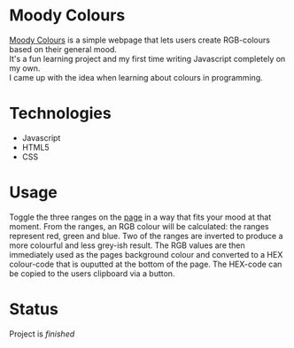 # Moody Colours
[Moody Colours](https://gila-johanna-hofmann.github.io/moody-colours/) is a simple webpage that lets users create RGB-colours based on their general mood.<br/>
It's a fun learning project and my first time writing Javascript completely on my own.<br/>
I came up with the idea when learning about colours in programming.

# Technologies
- Javascript
- HTML5
- CSS

# Usage
Toggle the three ranges on the [page](https://gila-johanna-hofmann.github.io/moody-colours/) in a way that fits your mood at that moment. From the ranges, an RGB colour will be calculated: the ranges represent red, green and blue. Two of the ranges are inverted to produce a more colourful and less grey-ish result. The RGB values are then immediately used as the pages background colour and converted to a HEX colour-code that is ouputted at the bottom of the page. The HEX-code can be copied to the users clipboard via a button.

# Status
Project is *finished*


